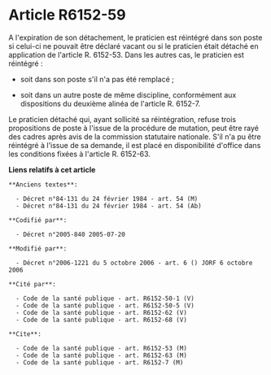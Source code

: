 # Article R6152-59

A l'expiration de son détachement, le praticien est réintégré dans son poste si celui-ci ne pouvait être déclaré vacant ou si
le praticien était détaché en application de l'article R. 6152-53. Dans les autres cas, le praticien est réintégré :

- soit dans son poste s'il n'a pas été remplacé ;

- soit dans un autre poste de même discipline, conformément aux dispositions du deuxième alinéa de l'article R. 6152-7.

Le praticien détaché qui, ayant sollicité sa réintégration, refuse trois propositions de poste à l'issue de la procédure de
mutation, peut être rayé des cadres après avis de la commission statutaire nationale. S'il n'a pu être réintégré à l'issue de
sa demande, il est placé en disponibilité d'office dans les conditions fixées à l'article R. 6152-63.

**Liens relatifs à cet article**

	**Anciens textes**:

	  - Décret n°84-131 du 24 février 1984 - art. 54 (M)
	  - Décret n°84-131 du 24 février 1984 - art. 54 (Ab)

	**Codifié par**:

	  - Décret n°2005-840 2005-07-20

	**Modifié par**:

	  - Décret n°2006-1221 du 5 octobre 2006 - art. 6 () JORF 6 octobre 2006

	**Cité par**:

	  - Code de la santé publique - art. R6152-50-1 (V)
	  - Code de la santé publique - art. R6152-50-5 (V)
	  - Code de la santé publique - art. R6152-62 (V)
	  - Code de la santé publique - art. R6152-68 (V)

	**Cite**:

	  - Code de la santé publique - art. R6152-53 (M)
	  - Code de la santé publique - art. R6152-63 (M)
	  - Code de la santé publique - art. R6152-7 (M)

